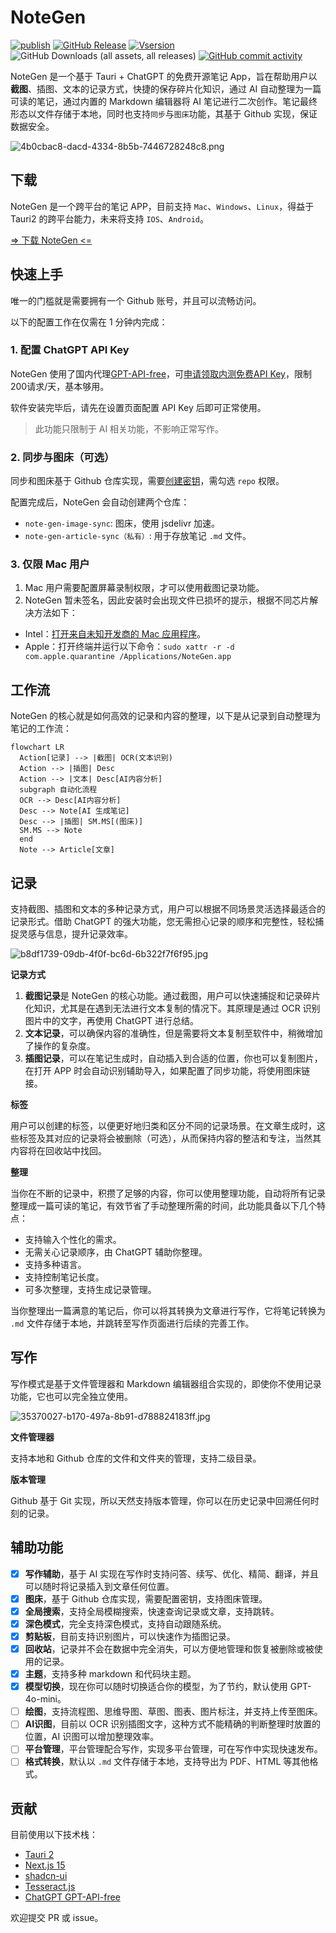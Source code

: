 # NoteGen

[![publish](https://github.com/codexu/note-gen/actions/workflows/release.yml/badge.svg?branch=release)](https://github.com/codexu/note-gen/actions/workflows/release.yml)
[![GitHub Release](https://img.shields.io/github/v/release/codexu/note-gen)](https://github.com/codexu/note-gen/releases/latest)
[![Vsersion](https://img.shields.io/badge/version-alpha-orange)](https://img.shields.io/badge/version-alpha-orange)
![GitHub Downloads (all assets, all releases)](https://img.shields.io/github/downloads/codexu/note-gen/total)
[![GitHub commit activity](https://img.shields.io/github/commit-activity/m/codexu/note-gen)](https://github.com/codexu/note-gen/commits/dev/)

NoteGen 是一个基于 Tauri + ChatGPT 的免费开源笔记 App，旨在帮助用户以**截图**、插图、文本的记录方式，快捷的保存碎片化知识，通过 AI 自动整理为一篇可读的笔记，通过内置的 Markdown 编辑器将 AI 笔记进行二次创作。笔记最终形态以文件存储于本地，同时也支持`同步`与`图床`功能，其基于 Github 实现，保证数据安全。

![4b0cbac8-dacd-4334-8b5b-7446728248c8.png](https://fastly.jsdelivr.net/gh/codexu/note-gen-image-sync@main/4b0cbac8-dacd-4334-8b5b-7446728248c8.png)

## 下载

NoteGen 是一个跨平台的笔记 APP，目前支持 `Mac`、`Windows`、`Linux`，得益于 Tauri2 的跨平台能力，未来将支持 `IOS`、`Android`。

[=> 下载 NoteGen <=](https://github.com/codexu/note-gen/releases)

## 快速上手

唯一的门槛就是需要拥有一个 Github 账号，并且可以流畅访问。

以下的配置工作在仅需在 1 分钟内完成：

### 1. 配置 ChatGPT API Key

NoteGen 使用了国内代理[GPT-API-free](https://github.com/chatanywhere/GPT_API_free)，可[申请领取内测免费API Key](https://api.chatanywhere.org/v1/oauth/free/render)，限制200请求/天，基本够用。

软件安装完毕后，请先在设置页面配置 API Key 后即可正常使用。

> 此功能只限制于 AI 相关功能，不影响正常写作。

### 2. 同步与图床（可选）

同步和图床基于 Github 仓库实现，需要[创建密钥](https://github.com/settings/tokens/new)，需勾选 `repo` 权限。

配置完成后，NoteGen 会自动创建两个仓库：

- `note-gen-image-sync`: 图床，使用 jsdelivr 加速。
- `note-gen-article-sync（私有）`: 用于存放笔记 `.md` 文件。

### 3. 仅限 Mac 用户

1. Mac 用户需要配置屏幕录制权限，才可以使用截图记录功能。
2. NoteGen 暂未签名，因此安装时会出现文件已损坏的提示，根据不同芯片解决方法如下：
  - Intel：[打开来自未知开发商的 Mac 应用程序](https://support.apple.com/zh-cn/guide/mac-help/mh40616/mac)。
  - Apple：打开终端并运行以下命令：`sudo xattr -r -d com.apple.quarantine /Applications/NoteGen.app`

## 工作流

NoteGen 的核心就是如何高效的记录和内容的整理，以下是从记录到自动整理为笔记的工作流：

```mermaid
flowchart LR
  Action[记录] --> |截图| OCR(文本识别)
  Action --> |插图| Desc
  Action --> |文本| Desc[AI内容分析]
  subgraph 自动化流程
  OCR --> Desc[AI内容分析]
  Desc --> Note[AI 生成笔记]
  Desc --> |插图| SM.MS[(图床)]
  SM.MS --> Note
  end
  Note --> Article[文章]
```

## 记录

支持截图、插图和文本的多种记录方式，用户可以根据不同场景灵活选择最适合的记录形式。借助 ChatGPT 的强大功能，您无需担心记录的顺序和完整性，轻松捕捉灵感与信息，提升记录效率。

![b8df1739-09db-4f0f-bc6d-6b322f7f6f95.jpg](https://fastly.jsdelivr.net/gh/codexu/note-gen-image-sync@main/b8df1739-09db-4f0f-bc6d-6b322f7f6f95.jpg)

**记录方式**

1. **截图记录**是 NoteGen 的核心功能。通过截图，用户可以快速捕捉和记录碎片化知识，尤其是在遇到无法进行文本复制的情况下。其原理是通过 OCR 识别图片中的文字，再使用 ChatGPT 进行总结。
2. **文本记录**，可以确保内容的准确性，但是需要将文本复制至软件中，稍微增加了操作的复杂度。
3. **插图记录**，可以在笔记生成时，自动插入到合适的位置，你也可以复制图片，在打开 APP 时会自动识别辅助导入，如果配置了同步功能，将使用图床链接。

**标签**

用户可以创建的标签，以便更好地归类和区分不同的记录场景。在文章生成时，这些标签及其对应的记录将会被删除（可选），从而保持内容的整洁和专注，当然其内容将在回收站中找回。

**整理**

当你在不断的记录中，积攒了足够的内容，你可以使用整理功能，自动将所有记录整理成一篇可读的笔记，有效节省了手动整理所需的时间，此功能具备以下几个特点：

- 支持输入个性化的需求。
- 无需关心记录顺序，由 ChatGPT 辅助你整理。
- 支持多种语言。
- 支持控制笔记长度。
- 可多次整理，支持生成记录管理。

当你整理出一篇满意的笔记后，你可以将其转换为文章进行写作，它将笔记转换为 `.md` 文件存储于本地，并跳转至写作页面进行后续的完善工作。

## 写作

写作模式是基于文件管理器和 Markdown 编辑器组合实现的，即使你不使用记录功能，它也可以完全独立使用。

![35370027-b170-497a-8b91-d788824183ff.jpg](https://fastly.jsdelivr.net/gh/codexu/note-gen-image-sync@main/35370027-b170-497a-8b91-d788824183ff.jpg)

**文件管理器**

支持本地和 Github 仓库的文件和文件夹的管理，支持二级目录。

**版本管理**

Github 基于 Git 实现，所以天然支持版本管理，你可以在历史记录中回溯任何时刻的记录。

## 辅助功能

- [x] **写作辅助**，基于 AI 实现在写作时支持问答、续写、优化、精简、翻译，并且可以随时将记录插入到文章任何位置。
- [x] **图床**，基于 Github 仓库实现，需要配置密钥，支持图床管理。
- [x] **全局搜索**，支持全局模糊搜索，快速查询记录或文章，支持跳转。
- [x] **深色模式**，完全支持深色模式，支持自动跟随系统。
- [x] **剪贴板**，目前支持识别图片，可以快速作为插图记录。
- [x] **回收站**，记录并不会在数据中完全消失，可以方便地管理和恢复被删除或被使用的记录。
- [x] **主题**，支持多种 markdown 和代码块主题。
- [x] **模型切换**，现在你可以随时切换适合你的模型，为了节约，默认使用 GPT-4o-mini。
- [ ] **绘图**，支持流程图、思维导图、草图、图表、图片标注，并支持上传至图床。
- [ ] **AI识图**，目前以 OCR 识别插图文字，这种方式不能精确的判断整理时放置的位置，AI 识图可以增加整理效率。
- [ ] **平台管理**，平台管理配合写作，实现多平台管理，可在写作中实现快速发布。
- [ ] **格式转换**，默认以 `.md` 文件存储于本地，支持导出为 PDF、HTML 等其他格式。

## 贡献

目前使用以下技术栈：

- [Tauri 2](https://v2.tauri.app/)
- [Next.js 15](https://nextjs.org/)
- [shadcn-ui](https://ui.shadcn.com/)
- [Tesseract.js](https://github.com/naptha/tesseract.js)
- [ChatGPT GPT-API-free](https://github.com/chatanywhere/GPT_API_free)

欢迎提交 PR 或 issue。